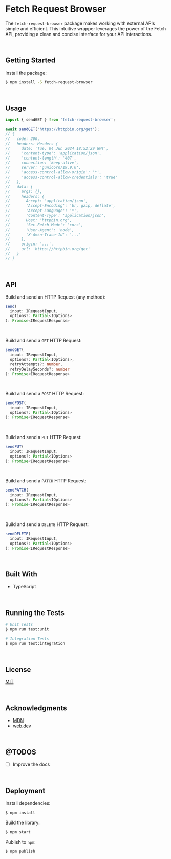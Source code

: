# Fetch Request Browser

The `fetch-request-browser` package makes working with external APIs simple and efficient. This intuitive wrapper leverages the power of the Fetch API, providing a clean and concise interface for your API interactions.





</br>

## Getting Started

Install the package:
```bash
$ npm install -S fetch-request-browser
```





</br>

## Usage

```typescript
import { sendGET } from 'fetch-request-browser';

await sendGET('https://httpbin.org/get');
// {
//   code: 200,
//   headers: Headers {
//     date: 'Tue, 04 Jun 2024 18:52:29 GMT',
//     'content-type': 'application/json',
//     'content-length': '407',
//     connection: 'keep-alive',
//     server: 'gunicorn/19.9.0',
//     'access-control-allow-origin': '*',
//     'access-control-allow-credentials': 'true'
//   },
//   data: {
//     args: {},
//     headers: {
//       Accept: 'application/json',
//       'Accept-Encoding': 'br, gzip, deflate',
//       'Accept-Language': '*',
//       'Content-Type': 'application/json',
//       Host: 'httpbin.org',
//       'Sec-Fetch-Mode': 'cors',
//       'User-Agent': 'node',
//       'X-Amzn-Trace-Id': '...'
//     },
//     origin: '...',
//     url: 'https://httpbin.org/get'
//   }
// }
```





</br>

## API

Build and send an HTTP Request (any method):

```typescript
send(
  input: IRequestInput, 
  options?: Partial<IOptions>
): Promise<IRequestResponse>
```

</br>

Build and send a `GET` HTTP Request:
```typescript
sendGET(
  input: IRequestInput,
  options?: Partial<IOptions>,
  retryAttempts?: number,
  retryDelaySeconds?: number
): Promise<IRequestResponse>
```

</br>

Build and send a `POST` HTTP Request:
```typescript
sendPOST(
  input: IRequestInput,
  options?: Partial<IOptions>
): Promise<IRequestResponse>
```

</br>

Build and send a `PUT` HTTP Request:
```typescript
sendPUT(
  input: IRequestInput,
  options?: Partial<IOptions>
): Promise<IRequestResponse>
```

</br>

Build and send a `PATCH` HTTP Request:
```typescript
sendPATCH(
  input: IRequestInput,
  options?: Partial<IOptions>
): Promise<IRequestResponse>
```

</br>

Build and send a `DELETE` HTTP Request:
```typescript
sendDELETE(
  input: IRequestInput,
  options?: Partial<IOptions>
): Promise<IRequestResponse>
```



<br/>

## Built With

- TypeScript




<br/>

## Running the Tests

```bash
# Unit Tests
$ npm run test:unit

# Integration Tests
$ npm run test:integration
```





<br/>

## License

[MIT](https://choosealicense.com/licenses/mit/)





<br/>

## Acknowledgments

- [MDN](https://developer.mozilla.org/en-US/)
- [web.dev](https://web.dev/)





<br/>

## @TODOS

- [ ] Improve the docs





<br/>

## Deployment

Install dependencies:
```bash
$ npm install
```


Build the library:
```bash
$ npm start
```


Publish to `npm`:
```bash
$ npm publish
```